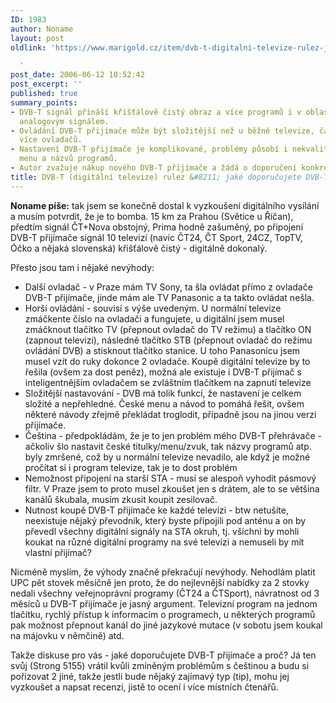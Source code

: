 ```yaml
---
ID: 1983
author: Noname
layout: post
oldlink: 'https://www.marigold.cz/item/dvb-t-digitalni-televize-rulez-jake-doporucujete-dvb-t-prijimace

  '
post_date: 2006-06-12 10:52:42
post_excerpt: ''
published: true
summary_points:
- DVB-T signál přináší křišťálově čistý obraz a více programů i v oblastech se slabším
  analogovým signálem.
- Ovládání DVB-T přijímače může být složitější než u běžné televize, často vyžaduje
  více ovladačů.
- Nastavení DVB-T přijímače je komplikované, problémy působí i nekvalitní překlady
  menu a názvů programů.
- Autor zvažuje nákup nového DVB-T přijímače a žádá o doporučení konkrétních modelů.
title: DVB-T (digitální televize) rulez &#8211; jaké doporučujete DVB-T přijímače?
---
```


<p><strong>Noname píše:</strong> tak jsem se konečně dostal k vyzkoušení digitálního vysílání a musím potvrdit, že je to bomba. 15 km za Prahou (Světice u Říčan), předtím signál ČT+Nova obstojný, Prima hodně zašuměný, po připojení DVB-T přijímače signál 10 televizí (navíc ČT24, ČT Sport, 24CZ, TopTV, Óčko a nějaká slovenská) křišťálově čistý - digitálně dokonalý.</p>

<p>Přesto jsou tam i nějaké nevýhody:</p>

<ul>
<li>Další ovladač - v Praze mám TV Sony, ta šla ovládat přímo z ovladače DVB-T přijímače, jinde mám ale TV Panasonic a ta takto ovládat nešla.</li>
<li>Horší ovládání - souvisí s výše uvedeným. U normální televize zmáčkente číslo na ovladači a fungujete, u digitální jsem musel zmáčknout tlačítko TV (přepnout ovladač do TV režimu) a tlačítko ON (zapnout televizi), následně tlačítko STB (přepnout ovladač do režimu ovládání DVB) a stisknout tlačítko stanice. U toho Panasonicu jsem musel vzít do ruky dokonce 2 ovladače. Koupě digitální televize by to řešila (ovšem za dost peněz), možná ale existuje i DVB-T přijímač s inteligentnějším ovladačem se zvláštním tlačítkem na zapnutí televize</li>
<li>Složitější nastavování - DVB má tolik funkcí, že nastavení je celkem složité a nepřehledné. České menu a návod to pomáhá řešit, ovšem některé návody zřejmě překládat troglodit, případně jsou na jinou verzi přijímače.</li>
<li>Čeština - předpokládám, že je to jen problém mého DVB-T přehrávače - ačkoliv šlo nastavit české titulky/menu/zvuk, tak názvy programů atp. byly zmršené, což by u normální televize nevadilo, ale když je možné pročítat si i program televize, tak je to dost problém</li>
<li>Nemožnost připojení na starší STA - musí se alespoň vyhodit pásmový filtr. V Praze jsem to proto musel zkoušet jen s drátem, ale to se většina kanálů škubala, musím zkusit koupit zesilovač.</li>
<li>Nutnost koupě DVB-T přijímače ke každé televizi - btw netušíte, neexistuje nějaký převodník, který byste připojili pod anténu a on by převedl všechny digitální signály na STA okruh, tj. všichni by mohli koukat na různé digitální programy na své televizi a nemuseli by mít vlastní přijímač?</li>
</ul>
<p>Nicméně myslím, že výhody značně překračují nevýhody. Nehodlám platit UPC pět stovek měsíčně jen proto, že do nejlevnější nabídky za 2 stovky nedali všechny veřejnoprávní programy (ČT24 a ČTSport), návratnost od 3 měsíců u DVB-T přijímače je jasný argument. Televizní program na jednom tlačítku, rychlý přístup k informacím o programech, u některých programů pak možnost přepnout kanál do jiné jazykové mutace (v sobotu jsem koukal na májovku v němčině) atd.</p>

<p>Takže diskuse pro vás - jaké doporučujete DVB-T přijímače a proč? Já ten svůj (Strong 5155) vrátil kvůli zmíněným problémům s češtinou a budu si pořizovat 2 jiné, takže jestli bude nějaký zajímavý typ (tip), mohu jej vyzkoušet a napsat recenzi, jistě to ocení i více místních čtenářů.</p>